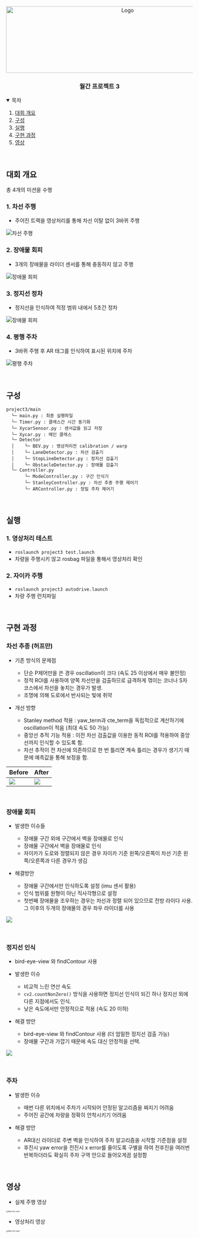 
<!-- PROJECT LOGO -->
<br />
<p align="center">
  <img src="img/logo.png" alt="Logo" width="640" height="180">
  <h3 align="center">월간 프로젝트 3</h3>
  <!--<p align="center">
    An awesome README template to jumpstart your projects!
    <br />
    <a href="https://github.com/othneildrew/Best-README-Template"><strong>Explore the docs »</strong></a>
    <br />
    <br />
    <a href="https://github.com/othneildrew/Best-README-Template">View Demo</a>
    ·
    <a href="https://github.com/othneildrew/Best-README-Template/issues">Report Bug</a>
    ·
    <a href="https://github.com/othneildrew/Best-README-Template/issues">Request Feature</a>-->
  </p>
</p>



<!-- TABLE OF CONTENTS -->
<details open="open">
  <summary>목차</summary>
  <ol>
    <li><a href="#대회-개요">대회 개요</a></li>
    <li><a href="#구성">구성</a></li>
    <li><a href="#실행">실행</a></li>
    <li><a href="#구현-과정">구현 과정</a></li>
    <li><a href="#영상">영상</a></li>
  </ol>
</details>

<br>

<!-- ABOUT THE PROJECT -->
## 대회 개요

총 4개의 미션을 수행

### 1. 차선 주행

* 주어진 트랙을 영상처리를 통해 차선 이탈 없이 3바퀴 주행

![차선 주행](./img/track.png)

### 2. 장애물 회피

* 3개의 장애물을 라이더 센서를 통해 충동하지 않고 주행

![장애물 회피](./img/obstacle.png)

### 3. 정지선 정차

* 정지선을 인식하여 적정 범위 내에서 5초간 정차

![장애물 회피](./img/stopline.png)

### 4. 평행 주차

* 3바퀴 주행 후 AR 태그를 인식하여 표시된 위치에 주차

![평행 주차](./img/parking.png)

<br>


## 구성

```
project3/main
  └─ main.py : 최종 실행파일
  └─ Timer.py : 클래스간 시간 동기화
  └─ XycarSensor.py : 센서값을 읽고 저장
  └─ Xycar.py : 메인 클래스
  └─ Detector
  │    └─ BEV.py : 영상처리전 calibration / warp
  │    └─ LaneDetector.py : 차선 검출기
  │    └─ StopLineDetector.py : 정지선 검출기
  │    └─ ObstacleDetector.py : 장애물 검출기
  └─ Controller.py
       └─ ModeController.py : 구간 인식기
       └─ StanleyController.py : 차선 추종 주행 제어기
       └─ ARController.py : 정밀 주차 제어기
```
<br>

## 실행

### 1. 영상처리 테스트

* `roslaunch project3 test.launch`
* 차량을 주행시키 않고 rosbag 파일을 통해서 영상처리 확인

### 2. 자이카 주행

* `roslaunch project3 autodrive.launch`
* 차량 주행 런치파일


<br>

## 구현 과정

### 차선 추종 (허프만)

* 기존 방식의 문제점

  * 단순 P제어만을 쓴 경우 oscillation이 크다 (속도 25 이상에서 매우 불안정)
  * 정적 ROI를 사용하여 양쪽 차선만을 검출하므로 급격하게 꺾이는 코너나 S자 코스에서 차선을 놓치는 경우가 발생.
  * 조명에 의해 도로에서 반사되는 빛에 취약

* 개선 방향

  * Stanley method 적용 : yaw_term과 cte_term을 독립적으로 계산하기에 oscillation이 적음 (최대 속도 50 가능)
  * 중앙선 추적 기능 적용 : 이전 차선 검출값을 이용한 동적 ROI를 적용하여 중앙선까지 인식할 수 있도록 함.
  * 차선 추적이 전 차선에 의존하므로 한 번 틀리면 계속 틀리는 경우가 생기기 때문에 예측값을 통해 보정을 함.

Before | After
|-|-|
![](img/hough_before.gif)|![](img/hough_after.gif)

<br>

### 장애물 회피

* 발생한 이슈들

  * 장애물 구간 외에 구간에서 벽을 장애물로 인식
  * 장애물 구간에서 벽을 장애물로 인식
  * 자이카가 도로와 정렬되지 않은 경우 자이카 기준 왼쪽/오른쪽이 차선 기준 왼쪽/오른쪽과 다른 경우가 생김

* 해결방안
  * 장애물 구간에서만 인식하도록 설정 (imu 센서 활용)
  * 인식 범위를 원형이 아닌 직사각형으로 설정
  * 첫번째 장애물을 조우하는 경우는 차선과 정렬 되어 있으므로 전방 라이다 사용. 그 이후의 두개의 장애물의 경우 좌우 라이더를 사용

![](img/obstacle.gif)

<br>

### 정지선 인식

* bird-eye-view 와 findContour 사용
* 발생한 이슈
  * 비교적 느린 연산 속도
  * `cv2.countNonZero()` 방식을 사용하면 정지선 인식이 되긴 하나 정지선 외에 다른 지점에서도 인식.
  * 낮은 속도에서만 안정적으로 적용 (속도 20 이하)

* 해결 방안
  * bird-eye-view 와 findContour 사용 (더 엄밀한 정지선 검출 가능)
  * 장애물 구간과 가깝기 때문에 속도 대신 안정적을 선택.

![](https://images.velog.io/images/legendre13/post/d4f02352-c5e3-4ff3-91a9-45a2d96a7aac/stopline.gif)

<br>

### 주차

* 발생한 이슈

  * 매번 다른 위치에서 주차가 시작되어 안정된 알고리즘을 짜지기 어려움
  * 주어진 공간에 차량을 정확히 안착시키기 어려움

* 해결 방안

  * AR대신 라이더로 주변 벽을 인식하여 주차 알고리즘을 시작할 기준점을 설정
  * 후진시 yaw error을 전진시 x error를 줄이도록 구별을 하여 전후진을 여러번 반복하더라도 확실히 주차 구역 안으로 들어오게끔 설정함
  

<br>

## 영상

* 실제 주행 영상

[<img src="https://img.youtube.com/vi/i_HdspQD9-w/0.jpg" alt="Watch the video" style="zoom:30%;" />](https://www.youtube.com/watch?v=i_HdspQD9-w)
* 영상처리 영상

[<img src="https://img.youtube.com/vi/yv8bAycMq_Y/0.jpg" alt="Watch the video" style="zoom:30%;" />](https://www.youtube.com/watch?v=yv8bAycMq_Y)



